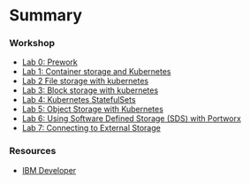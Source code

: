 # Summary

<!-- Rules of SUMMARY.md are here: https://docs.gitbook.com/integrations/github/content-configuration#summary -->
<!-- All headings MUST be THREE hashmarks (###) -->
<!-- Indented bullets (4 spaces) will make the first line be a section -->

### Workshop

* [Lab 0: Prework](Lab0/README.md)
* [Lab 1: Container storage and Kubernetes](Lab1/README.md)
* [Lab 2 File storage with kubernetes](Lab2/README.md)
* [Lab 3: Block storage with kubernetes](Lab3/README.md)
* [Lab 4: Kubernetes StatefulSets](Lab4/README.md)
* [Lab 5: Object Storage with Kubernetes](Lab5/README.md)
* [Lab 6: Using Software Defined Storage (SDS) with Portworx](Lab6/README.md)
* [Lab 7: Connecting to External Storage](Lab7/README.md)

### Resources

* [IBM Developer](https://developer.ibm.com)
